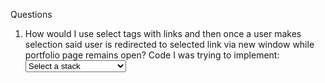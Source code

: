 Questions
1. How would I use select tags with links and then once a user makes selection said user is redirected to selected link
    via new window while portfolio page remains open?
        Code I was trying to implement:
            <select name="stacks" id="selectRedirect" onchange="this.options[this.selectedIndex].value">
                <option value="Stacks">Select a stack</option>
                <option value="https://github.com/MelissaCurylo/webFundamentals_AllProjects">HTML, CSS, Javascript</option> 